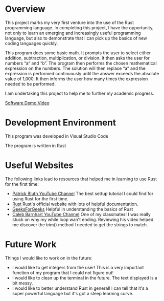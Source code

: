 # Overview

This project marks my very first venture into the use of the Rust programming language. In completing this project, I have the opportunity, not only to learn an emerging and increasingly useful programming language, but also to demonstrate that I can pick up the basics of new coding languages quickly.

This program does some basic math. It prompts the user to select either addition, subtraction, multiplication, or division. It then asks the user for numbers “a” and “b”. The program then performs the chosen mathematical expression on the numbers. The solution will then replace “a” and the expression is performed continuously until the answer exceeds the absolute value of 1,000. It then informs the user how many times the expression needed to be performed.

I am undertaking this project to help me to further my academic progress.

[Software Demo Video](https://www.youtube.com/watch?v=ec4aJnpnvhI)

# Development Environment

This program was developed in Visual Studio Code

The program is written in Rust

# Useful Websites

The following links lead to resources that helped me in learning to use Rust for the first time:
* [Patrick Bluth YouTube Channel](https://www.youtube.com/watch?v=SigbqtVQnyI) The best settup tutorial I could find for using Rust for the first time.
* [Rust](https://www.rust-lang.org/learn) Rust's official website with lots of helpful documentation.
* [GeeksForGeeks](https://www.geeksforgeeks.org/variables-in-rust/) Helpful in understanding the basics of Rust
* [Caleb Barnhart YouTube Channel](https://www.youtube.com/watch?v=D4Qrz15tVfk) One of my classmates! I was really stuck on why my while loop wan't ending. Reviewing his video helped me discover the trim() method I needed to get the strings to match.

# Future Work

Things I would like to work on in the future:
* I would like to get integers from the user! This is a very important function of my program that I could not figure out!
* I would like to clean up the terminal in the future. The text displayed is a bit messy.
* I would like to better understand Rust in general! I can tell that it's a super powerful language but it's got a steep learning curve.
